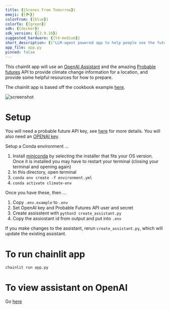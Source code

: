 ```yaml
---
title: {{Scenes From Tomorrow}}
emoji: {{🏞️}}
colorFrom: {{blue}}
colorTo: {{green}}
sdk: {{docker}}
sdk_version: {{3.9.10}}
suggested_hardware: {{t4-medium}}
short_description: {{"LLM-agent powered app to help people see the future impact of climate change on their location, and take action"}}
app_file: app.py
pinned: false
---
```


This chainlit app will use an [OpenAI Assistant](https://platform.openai.com/docs/assistants/overview) and the amazing [Probable futures](https://probablefutures.org/) API to provide 
climate change information for a location, and provide some helpful resources for how to prepare.

The chainlit app is based off the cookbook example [here](https://github.com/Chainlit/cookbook/tree/main/openai-assistant).

![screenshot](./images/screenshot.png)

# Setup

You will need a probable future API key, see [here](https://docs.probablefutures.org/api-access/) for more details. You will also need an [OPENAI key](https://platform.openai.com/docs/quickstart?context=python).

Setup a Conda environment ...

1. Install [miniconda](https://docs.conda.io/en/latest/miniconda.html) by selecting the installer that fits your OS version. Once it is installed you may have to restart your terminal (closing your terminal and opening again)
2. In this directory, open terminal
3. `conda env create -f environment.yml`
4. `conda activate climate-env`

Once you have these, then ...

1. Copy `.env.example` to `.env`
2. Set OpenAI key and Probable Futures API user and secret
3. Create assisstent with `python3 create_assistant.py`
4. Copy the assiostant id from output and put into `.env`

If you make changes to the assistant, rerun `create_assistant.py`, which will update the existing assistant.

# To run chainlit app

`chainlit run app.py`

# To view assistant on OpenAI

Go [here](https://platform.openai.com/assistants)

